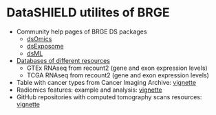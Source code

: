 # DataSHIELD utilites of BRGE

- Community help pages of BRGE DS packages
     + [dsOmics](https://github.com/isglobal-brge/DataSHIELD_utils/blob/main/community_packages/dsOmics.md)
     + [dsExposome](https://github.com/isglobal-brge/DataSHIELD_utils/blob/main/community_packages/dsExposome.md)
     + [dsML](https://github.com/isglobal-brge/DataSHIELD_utils/blob/main/community_packages/dsML.md)
- [Databases of different resources](https://github.com/isglobal-brge/DataSHIELD_utils/blob/main/resources_databases/recount2_resources.csv)
     + GTEx RNAseq from recount2 (gene and exon expression levels)
     + TCGA RNAseq from recount2 (gene and exon expression levels)
- Table with cancer types from Cancer Imaging Archive: [vignette](https://htmlview.glitch.me/?https://github.com/isglobal-brge/DataSHIELD_utils/blob/main/CT_images/cancer.html)
- Radiomics features: example and analysis: [vignette](https://htmlview.glitch.me/?https://github.com/isglobal-brge/DataSHIELD_utils/blob/main/Radiomics_features_extraction/Radiomics.html)
- GitHub repositories with computed tomography scans resources: [vignette](https://htmlview.glitch.me/?https://github.com/isglobal-brge/DataSHIELD_utils/blob/main/tools_and_databases/CT_scans.html)
